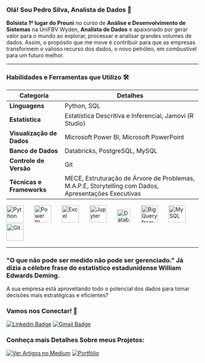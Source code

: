 ### Olá! Sou Pedro Silva, Analista de Dados 👋

**Bolsista 1º lugar do Prouni** no curso de **Análise e Desenvolvimento de Sistemas** na UniFBV Wyden, **Analista de Dados** e apaixonado por gerar valor para o mundo ao explorar, processar e analisar grandes volumes de dados. Assim, o propósito que me move é contribuir para que as empresas transformem o valioso recurso dos dados, o novo petróleo, em combustível para um futuro melhor.

---

### Habilidades e Ferramentas que Utilizo 🛠️
| Categoria                        | Detalhes                                                                                     |
| -------------------------------- | -------------------------------------------------------------------------------------------- |
| **Linguagens**    | Python, SQL                                                                                                 |
| **Estatística**     | Estatística Descritiva e Inferencial, Jamovi (R Studio)                                                                               |
| **Visualização de Dados**        | Microsoft Power BI, Microsoft PowerPoint                                                               |
| **Banco de Dados**               | Databricks, PostgreSQL, MySQL                                                                |
| **Controle de Versão** | Git                                                                                           |
| **Técnicas e Frameworks**        | MECE, Estruturação de Árvore de Problemas, M.A.P.E, Storytelling com Dados, Apresentações Executivas |


<img src="https://github.com/user-attachments/assets/1120ee63-71cd-49eb-b315-4c41ddc091d3" alt="Python" width="45"/>
&nbsp;&nbsp;&nbsp;&nbsp;&nbsp;
<img src="https://github.com/user-attachments/assets/ac05eac4-e384-40eb-a261-f8b8efeeabc8" alt="Power BI" width="45"/>
&nbsp;&nbsp;&nbsp;&nbsp;&nbsp;
<img src="https://github.com/user-attachments/assets/9840fb8c-9fd7-411b-aa64-325df73b73dd" alt="Excel" width="45"/>
&nbsp;&nbsp;&nbsp;&nbsp;&nbsp;
<img src="https://github.com/user-attachments/assets/c94e8d56-c48a-4ff8-bc21-968406d2c058" alt="Jupyter" width="45"/>
&nbsp;&nbsp;&nbsp;&nbsp;&nbsp;
<img src="https://github.com/user-attachments/assets/f961697d-1d57-403d-8b89-0e1e78634014" alt="Databricks" width="35"/>
&nbsp;&nbsp;&nbsp;&nbsp;&nbsp;
<img src="https://github.com/user-attachments/assets/d176e4c3-89b7-43dd-a1ea-4a1c5624ea56" alt="BigQuery from Google Cloud Plataform" width="45"/>
&nbsp;&nbsp;&nbsp;&nbsp;&nbsp;
<img src="https://github.com/user-attachments/assets/cb82d88f-2741-4845-be01-c635d1229c19" alt="MySQL" width="45"/>
&nbsp;&nbsp;&nbsp;&nbsp;&nbsp;
<img src="https://github.com/user-attachments/assets/cfb0f75c-d828-4b4b-aa4a-2f4d40588d84" alt="Git" width="45"/>
&nbsp;&nbsp;&nbsp;&nbsp;&nbsp;

---

### "O que não pode ser medido não pode ser gerenciado." Já dizia a célebre frase do estatístico estadunidense William Edwards Deming.

A sua empresa está aproveitando todo o potencial dos dados para tomar decisões mais estratégicas e eficientes? 

### Vamos nos Conectar! 🏅

[![Linkedin Badge](https://img.shields.io/badge/-Pedro_Silva-blue?style=flat&logo=Linkedin&logoColor=white&link=https://www.linkedin.com/in/pedro-silva-1032a7243/)](https://www.linkedin.com/in/pedro-silva-1032a7243/)
[![Gmail Badge](https://img.shields.io/badge/-contatopedrosilva001@gmail.com-c14438?style=flat-square&logo=Gmail&logoColor=white&link=mailto:contatopedrosilva001@gmail.com)](mailto:contatopedrosilva001@gmail.com)

### Conheça mais Detalhes Sobre meus Projetos:

[![Ver Artigos no Medium](https://img.shields.io/badge/Ver_Artigos_no_Medium-03A57B?style=flat-square&logo=Medium&logoColor=white)](https://medium.com/@pedroalves112020)
[![Portfólio](https://img.shields.io/badge/Explore_Meu_Portfólio-0052CC?style=flat-square&logo=google-chrome&logoColor=white)](https://www.projetospedrosilva.com.br/in%C3%ADcio/)




